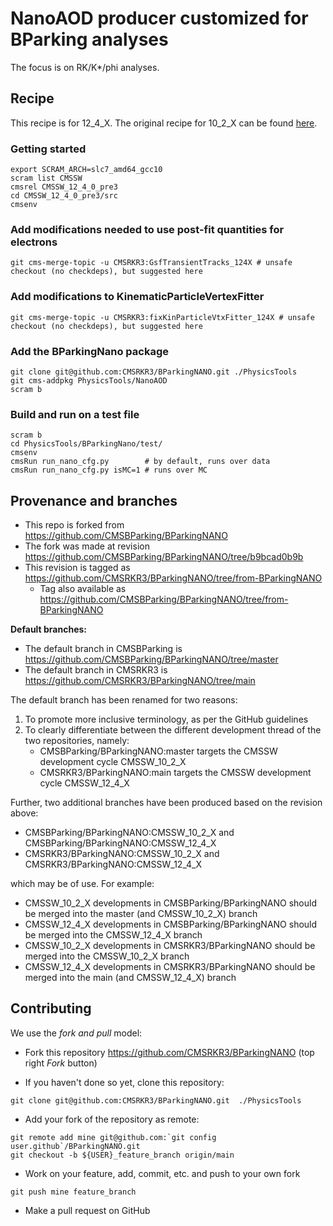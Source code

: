 # NanoAOD producer customized for BParking analyses 

The focus is on RK/K*/phi analyses.

## Recipe

This recipe is for 12_4_X. The original recipe for 10_2_X can be found [here](https://github.com/CMSBParking/BParkingNANO/blob/master/README.md).

### Getting started

```shell
export SCRAM_ARCH=slc7_amd64_gcc10
scram list CMSSW
cmsrel CMSSW_12_4_0_pre3
cd CMSSW_12_4_0_pre3/src
cmsenv
```

### Add modifications needed to use post-fit quantities for electrons

```shell
git cms-merge-topic -u CMSRKR3:GsfTransientTracks_124X # unsafe checkout (no checkdeps), but suggested here
```

### Add modifications to KinematicParticleVertexFitter

```shell
git cms-merge-topic -u CMSRKR3:fixKinParticleVtxFitter_124X # unsafe checkout (no checkdeps), but suggested here
```

### Add the BParkingNano package

```shell
git clone git@github.com:CMSRKR3/BParkingNANO.git ./PhysicsTools
git cms-addpkg PhysicsTools/NanoAOD
scram b
```

### Build and run on a test file

```shell
scram b
cd PhysicsTools/BParkingNano/test/
cmsenv 
cmsRun run_nano_cfg.py        # by default, runs over data
cmsRun run_nano_cfg.py isMC=1 # runs over MC

```

## Provenance and branches

- This repo is forked from https://github.com/CMSBParking/BParkingNANO 
- The fork was made at revision https://github.com/CMSBParking/BParkingNANO/tree/b9bcad0b9b
- This revision is tagged as https://github.com/CMSRKR3/BParkingNANO/tree/from-BParkingNANO
   - Tag also available as https://github.com/CMSBParking/BParkingNANO/tree/from-BParkingNANO

**Default branches:**
- The default branch in CMSBParking is https://github.com/CMSBParking/BParkingNANO/tree/master
- The default branch in CMSRKR3 is https://github.com/CMSRKR3/BParkingNANO/tree/main

The default branch has been renamed for two reasons:

1) To promote more inclusive terminology, as per the GitHub guidelines
2) To clearly differentiate between the different development thread of the two repositories, namely:
   - CMSBParking/BParkingNANO:master targets the CMSSW development cycle CMSSW_10_2_X
   - CMSRKR3/BParkingNANO:main targets the CMSSW development cycle CMSSW_12_4_X

Further, two additional branches have been produced based on the revision above:

- CMSBParking/BParkingNANO:CMSSW_10_2_X and CMSBParking/BParkingNANO:CMSSW_12_4_X
- CMSRKR3/BParkingNANO:CMSSW_10_2_X and CMSRKR3/BParkingNANO:CMSSW_12_4_X

which may be of use. For example:

- CMSSW_10_2_X developments in CMSBParking/BParkingNANO should be merged into the master (and CMSSW_10_2_X) branch 
- CMSSW_12_4_X developments in CMSBParking/BParkingNANO should be merged into the CMSSW_12_4_X branch
- CMSSW_10_2_X developments in CMSRKR3/BParkingNANO should be merged into the CMSSW_10_2_X branch 
- CMSSW_12_4_X developments in CMSRKR3/BParkingNANO should be merged into the main (and CMSSW_12_4_X) branch

## Contributing

We use the _fork and pull_ model:

- Fork this repository https://github.com/CMSRKR3/BParkingNANO (top right _Fork_ button)

- If you haven't done so yet, clone this repository:

```shell
git clone git@github.com:CMSRKR3/BParkingNANO.git  ./PhysicsTools
```

- Add your fork of the repository as remote:

```shell
git remote add mine git@github.com:`git config user.github`/BParkingNANO.git
git checkout -b ${USER}_feature_branch origin/main
```

- Work on your feature, add, commit, etc. and push to your own fork

```shell
git push mine feature_branch
```

- Make a pull request on GitHub
